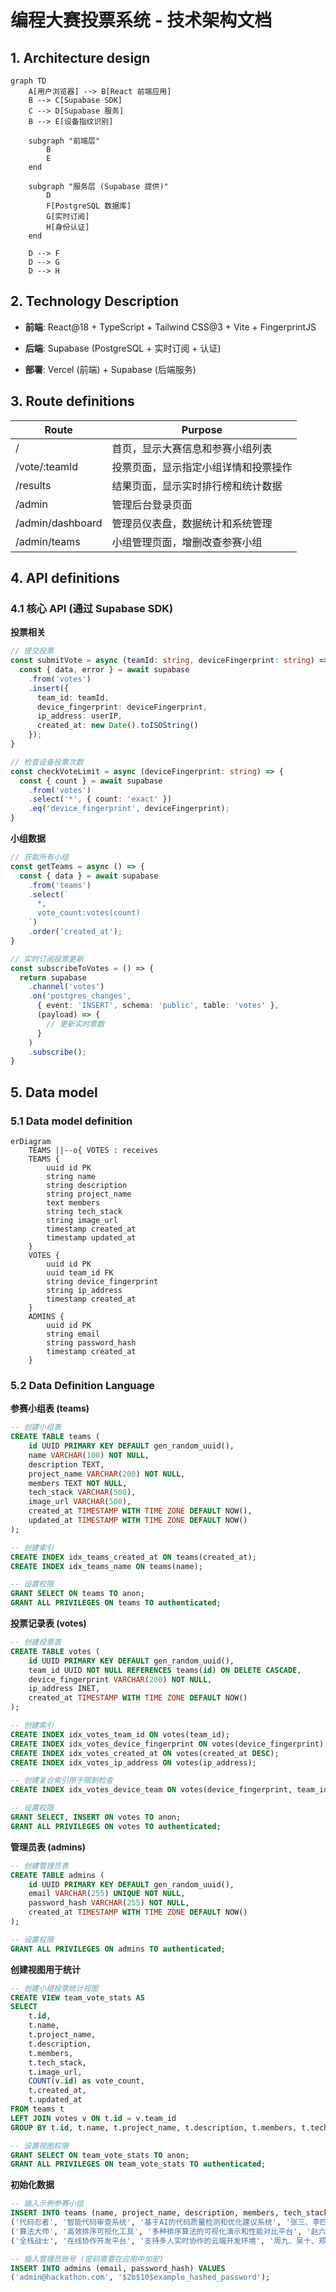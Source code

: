 # 编程大赛投票系统 - 技术架构文档

## 1. Architecture design

```mermaid
graph TD
    A[用户浏览器] --> B[React 前端应用]
    B --> C[Supabase SDK]
    C --> D[Supabase 服务]
    B --> E[设备指纹识别]
    
    subgraph "前端层"
        B
        E
    end
    
    subgraph "服务层 (Supabase 提供)"
        D
        F[PostgreSQL 数据库]
        G[实时订阅]
        H[身份认证]
    end
    
    D --> F
    D --> G
    D --> H
```

## 2. Technology Description

* **前端**: React\@18 + TypeScript + Tailwind CSS\@3 + Vite + FingerprintJS

* **后端**: Supabase (PostgreSQL + 实时订阅 + 认证)

* **部署**: Vercel (前端) + Supabase (后端服务)

## 3. Route definitions

| Route            | Purpose            |
| ---------------- | ------------------ |
| /                | 首页，显示大赛信息和参赛小组列表   |
| /vote/:teamId    | 投票页面，显示指定小组详情和投票操作 |
| /results         | 结果页面，显示实时排行榜和统计数据  |
| /admin           | 管理后台登录页面           |
| /admin/dashboard | 管理员仪表盘，数据统计和系统管理   |
| /admin/teams     | 小组管理页面，增删改查参赛小组    |

## 4. API definitions

### 4.1 核心 API (通过 Supabase SDK)

**投票相关**

```typescript
// 提交投票
const submitVote = async (teamId: string, deviceFingerprint: string) => {
  const { data, error } = await supabase
    .from('votes')
    .insert({
      team_id: teamId,
      device_fingerprint: deviceFingerprint,
      ip_address: userIP,
      created_at: new Date().toISOString()
    });
}

// 检查设备投票次数
const checkVoteLimit = async (deviceFingerprint: string) => {
  const { count } = await supabase
    .from('votes')
    .select('*', { count: 'exact' })
    .eq('device_fingerprint', deviceFingerprint);
}
```

**小组数据**

```typescript
// 获取所有小组
const getTeams = async () => {
  const { data } = await supabase
    .from('teams')
    .select(`
      *,
      vote_count:votes(count)
    `)
    .order('created_at');
}

// 实时订阅投票更新
const subscribeToVotes = () => {
  return supabase
    .channel('votes')
    .on('postgres_changes', 
      { event: 'INSERT', schema: 'public', table: 'votes' },
      (payload) => {
        // 更新实时票数
      }
    )
    .subscribe();
}
```

## 5. Data model

### 5.1 Data model definition

```mermaid
erDiagram
    TEAMS ||--o{ VOTES : receives
    TEAMS {
        uuid id PK
        string name
        string description
        string project_name
        text members
        string tech_stack
        string image_url
        timestamp created_at
        timestamp updated_at
    }
    VOTES {
        uuid id PK
        uuid team_id FK
        string device_fingerprint
        string ip_address
        timestamp created_at
    }
    ADMINS {
        uuid id PK
        string email
        string password_hash
        timestamp created_at
    }
```

### 5.2 Data Definition Language

**参赛小组表 (teams)**

```sql
-- 创建小组表
CREATE TABLE teams (
    id UUID PRIMARY KEY DEFAULT gen_random_uuid(),
    name VARCHAR(100) NOT NULL,
    description TEXT,
    project_name VARCHAR(200) NOT NULL,
    members TEXT NOT NULL,
    tech_stack VARCHAR(500),
    image_url VARCHAR(500),
    created_at TIMESTAMP WITH TIME ZONE DEFAULT NOW(),
    updated_at TIMESTAMP WITH TIME ZONE DEFAULT NOW()
);

-- 创建索引
CREATE INDEX idx_teams_created_at ON teams(created_at);
CREATE INDEX idx_teams_name ON teams(name);

-- 设置权限
GRANT SELECT ON teams TO anon;
GRANT ALL PRIVILEGES ON teams TO authenticated;
```

**投票记录表 (votes)**

```sql
-- 创建投票表
CREATE TABLE votes (
    id UUID PRIMARY KEY DEFAULT gen_random_uuid(),
    team_id UUID NOT NULL REFERENCES teams(id) ON DELETE CASCADE,
    device_fingerprint VARCHAR(200) NOT NULL,
    ip_address INET,
    created_at TIMESTAMP WITH TIME ZONE DEFAULT NOW()
);

-- 创建索引
CREATE INDEX idx_votes_team_id ON votes(team_id);
CREATE INDEX idx_votes_device_fingerprint ON votes(device_fingerprint);
CREATE INDEX idx_votes_created_at ON votes(created_at DESC);
CREATE INDEX idx_votes_ip_address ON votes(ip_address);

-- 创建复合索引用于限制检查
CREATE INDEX idx_votes_device_team ON votes(device_fingerprint, team_id);

-- 设置权限
GRANT SELECT, INSERT ON votes TO anon;
GRANT ALL PRIVILEGES ON votes TO authenticated;
```

**管理员表 (admins)**

```sql
-- 创建管理员表
CREATE TABLE admins (
    id UUID PRIMARY KEY DEFAULT gen_random_uuid(),
    email VARCHAR(255) UNIQUE NOT NULL,
    password_hash VARCHAR(255) NOT NULL,
    created_at TIMESTAMP WITH TIME ZONE DEFAULT NOW()
);

-- 设置权限
GRANT ALL PRIVILEGES ON admins TO authenticated;
```

**创建视图用于统计**

```sql
-- 创建小组投票统计视图
CREATE VIEW team_vote_stats AS
SELECT 
    t.id,
    t.name,
    t.project_name,
    t.description,
    t.members,
    t.tech_stack,
    t.image_url,
    COUNT(v.id) as vote_count,
    t.created_at,
    t.updated_at
FROM teams t
LEFT JOIN votes v ON t.id = v.team_id
GROUP BY t.id, t.name, t.project_name, t.description, t.members, t.tech_stack, t.image_url, t.created_at, t.updated_at;

-- 设置视图权限
GRANT SELECT ON team_vote_stats TO anon;
GRANT ALL PRIVILEGES ON team_vote_stats TO authenticated;
```

**初始化数据**

```sql
-- 插入示例参赛小组
INSERT INTO teams (name, project_name, description, members, tech_stack, image_url) VALUES
('代码忍者', '智能代码审查系统', '基于AI的代码质量检测和优化建议系统', '张三、李四、王五', 'React, Node.js, Python, TensorFlow', '/images/team1.jpg'),
('算法大师', '高效排序可视化工具', '多种排序算法的可视化演示和性能对比平台', '赵六、钱七、孙八', 'Vue.js, D3.js, Java, Spring Boot', '/images/team2.jpg'),
('全栈战士', '在线协作开发平台', '支持多人实时协作的云端开发环境', '周九、吴十、郑十一', 'Angular, TypeScript, Go, Docker', '/images/team3.jpg');

-- 插入管理员账号 (密码需要在应用中加密)
INSERT INTO admins (email, password_hash) VALUES
('admin@hackathon.com', '$2b$10$example_hashed_password');
```

